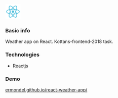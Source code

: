 ![React](https://github.com/ermondel/tsttmp/blob/master/files/React48.png)
### Basic info
Weather app on React. Kottans-frontend-2018 task.
### Technologies
* Reactjs
### Demo
[ermondel.github.io/react-weather-app/](https://ermondel.github.io/react-weather-app/)
